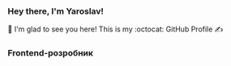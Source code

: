 ### Hey there, I'm Yaroslav! 
👋 I'm glad to see you here! This is my :octocat: GitHub Profile ✍️

### Frontend-розробник


